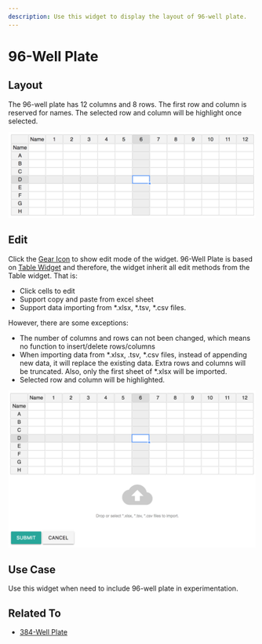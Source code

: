 ```yaml
---
description: Use this widget to display the layout of 96-well plate.
---
```


# 96-Well Plate

## Layout

The 96-well plate has 12 columns and 8 rows. The first row and column is reserved for names. The selected row and column will be highlight once selected.

![Layout of 96-well plate](../.gitbook/assets/widgets-96-well-plate-layout.png)

## Edit

Click the [Gear Icon](summary.md#edit-widget) to show edit mode of the widget. 96-Well Plate is based on [Table Widget](table.md) and therefore, the widget inherit all edit methods from the Table widget. That is:

* Click cells to edit
* Support copy and paste from excel sheet
* Support data importing from \*.xlsx, \*.tsv, \*.csv files. 

However, there are some exceptions:

* The number of columns and rows can not been changed, which means no function to insert/delete rows/columns
* When importing data from \*.xlsx, .tsv, \*.csv files, instead of appending new data, it will replace the existing data. Extra rows and columns will be truncated. Also, only the first sheet of \*.xlsx will be imported.
* Selected row and column will be highlighted.

![](../.gitbook/assets/widgets-96-well-plate-edit.png)

## Use Case

Use this widget when need to include 96-well plate in experimentation.

## Related To

* [384-Well Plate](384-well-plate.md)

